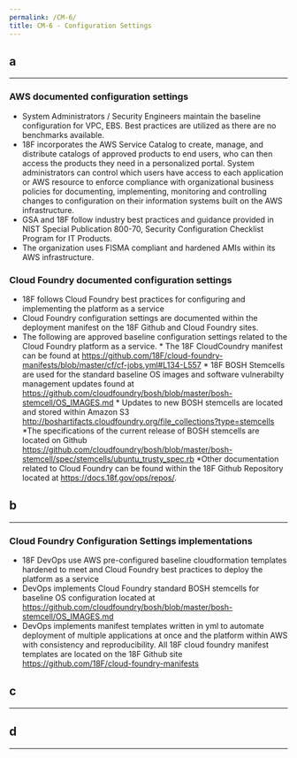 ```yaml
---
permalink: /CM-6/
title: CM-6 - Configuration Settings
---
```

## a  
* * *   
### AWS documented configuration settings  
* System Administrators / Security Engineers maintain the baseline configuration for VPC, EBS.  Best practices are utilized as there are no benchmarks available.  
* 18F incorporates the AWS Service Catalog to create, manage, and distribute catalogs of approved products to end users, who can then access the products they need in a personalized portal. System administrators can control which users have access to each application or AWS resource to enforce compliance with organizational business policies for documenting, implementing, monitoring and controlling changes to configuration on their information systems built on the AWS infrastructure.  
* GSA and 18F follow industry best practices and guidance provided in NIST Special Publication 800-70, Security Configuration Checklist Program for IT Products.  
* The organization uses FISMA compliant and hardened AMIs within its AWS infrastructure.  
  
### Cloud Foundry documented configuration settings  
* 18F follows Cloud Foundry best practices for configuring and implementing the platform as a service  
* Cloud Foundry configuration settings are documented within the deployment manifest on the 18F Github and Cloud Foundry sites.  
* The following are approved baseline configuration settings related to the Cloud Foundry platform as a service. * The 18F CloudCoundry manifest can be found at https://github.com/18F/cloud-foundry-manifests/blob/master/cf/cf-jobs.yml#L134-L557 * 18F BOSH Stemcells are used for the standard baseline OS images and software vulnerabilty management updates found at https://github.com/cloudfoundry/bosh/blob/master/bosh-stemcell/OS_IMAGES.md * Updates to new BOSH stemcells are located and stored within Amazon S3 http://boshartifacts.cloudfoundry.org/file_collections?type=stemcells *The specifications of the current release of BOSH stemcells are located on Github https://github.com/cloudfoundry/bosh/blob/master/bosh-stemcell/spec/stemcells/ubuntu_trusty_spec.rb *Other documentation related to Cloud Foundry can be found within the 18F Github Repository located at https://docs.18f.gov/ops/repos/.  
  
## b  
* * *   
### Cloud Foundry Configuration Settings implementations  
* 18F DevOps use AWS pre-configured baseline cloudformation templates hardened to meet and Cloud Foundry best practices to deploy the platform as a service  
* DevOps implements Cloud Foundry standard BOSH stemcells for baseline OS configuration located at  https://github.com/cloudfoundry/bosh/blob/master/bosh-stemcell/OS_IMAGES.md  
* DevOps implements manifest templates written in yml to automate deployment of multiple applications at once and the platform within AWS with consistency and reproducibility. All 18F cloud foundry manifest templates are located on the 18F Github site  https://github.com/18F/cloud-foundry-manifests  
  
## c  
* * *   
## d  
* * *   
